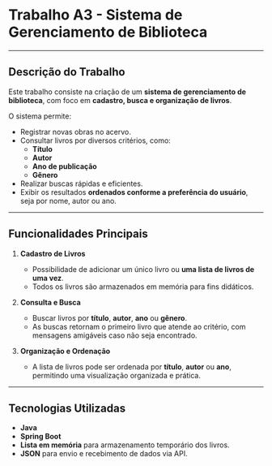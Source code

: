 # Trabalho A3 - Sistema de Gerenciamento de Biblioteca

---

## Descrição do Trabalho

Este trabalho consiste na criação de um **sistema de gerenciamento de biblioteca**, com foco em **cadastro, busca e organização de livros**.  

O sistema permite:  

- Registrar novas obras no acervo.  
- Consultar livros por diversos critérios, como:  
  - **Título**  
  - **Autor**  
  - **Ano de publicação**  
  - **Gênero**  
- Realizar buscas rápidas e eficientes.  
- Exibir os resultados **ordenados conforme a preferência do usuário**, seja por nome, autor ou ano.

---

## Funcionalidades Principais

1. **Cadastro de Livros**  
   - Possibilidade de adicionar um único livro ou **uma lista de livros de uma vez**.  
   - Todos os livros são armazenados em memória para fins didáticos.  

2. **Consulta e Busca**  
   - Buscar livros por **título**, **autor**, **ano** ou **gênero**.  
   - As buscas retornam o primeiro livro que atende ao critério, com mensagens amigáveis caso não seja encontrado.

3. **Organização e Ordenação**  
   - A lista de livros pode ser ordenada por **título**, **autor** ou **ano**, permitindo uma visualização organizada e prática.  

---

## Tecnologias Utilizadas

- **Java**  
- **Spring Boot**  
- **Lista em memória** para armazenamento temporário dos livros.  
- **JSON** para envio e recebimento de dados via API.  

